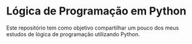 # Lógica de Programação em Python

Este repositório tem como objetivo compartilhar um pouco dos meus estudos de lógica de programação utilizando Python.
